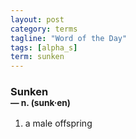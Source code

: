 ```yaml
---
layout: post
category: terms
tagline: "Word of the Day"
tags: [alpha_s]
term: sunken
---
```


<h3>Sunken<br/> <small>&mdash; n. (sunk<span>&middot;</span>en)</small></h3>
<p><ol>
<li>a male offspring</li>
</ol></p>
